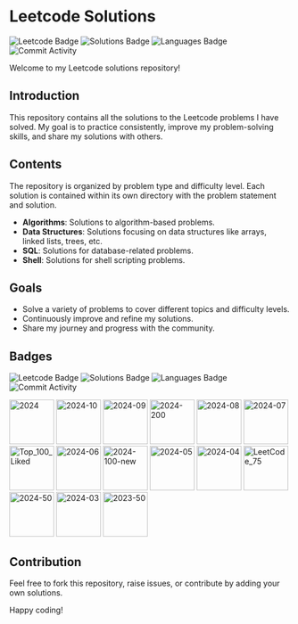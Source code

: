 # Leetcode Solutions

![Leetcode Badge](https://img.shields.io/badge/Leetcode-000000?style=flat-square&logo=Leetcode&logoColor=white)
![Solutions Badge](https://img.shields.io/badge/Solutions-100+-brightgreen?style=flat-square)
![Languages Badge](https://img.shields.io/badge/Languages-Python%20%7C%20C++%20%7C%20Java%20%7C%20JavaScript-blue?style=flat-square)
![Commit Activity](https://img.shields.io/github/commit-activity/m/<your-username>/leetcode-solutions?style=flat-square)

Welcome to my Leetcode solutions repository! 

## Introduction

This repository contains all the solutions to the Leetcode problems I have solved. My goal is to practice consistently, improve my problem-solving skills, and share my solutions with others.

## Contents

The repository is organized by problem type and difficulty level. Each solution is contained within its own directory with the problem statement and solution.

- **Algorithms**: Solutions to algorithm-based problems.
- **Data Structures**: Solutions focusing on data structures like arrays, linked lists, trees, etc.
- **SQL**: Solutions for database-related problems.
- **Shell**: Solutions for shell scripting problems.

## Goals

- Solve a variety of problems to cover different topics and difficulty levels.
- Continuously improve and refine my solutions.
- Share my journey and progress with the community.

## Badges

![Leetcode Badge](https://img.shields.io/badge/Leetcode-000000?style=flat-square&logo=Leetcode&logoColor=white)
![Solutions Badge](https://img.shields.io/badge/Solutions-100+-brightgreen?style=flat-square)
![Languages Badge](https://img.shields.io/badge/Languages-Python%20%7C%20C++%20%7C%20Java%20%7C%20JavaScript-blue?style=flat-square)
![Commit Activity](https://img.shields.io/github/commit-activity/m/<your-username>/leetcode-solutions?style=flat-square)

<p>
  <img src="https://github.com/user-attachments/assets/a99dfd12-ab5b-417b-b66f-1b8bcb523847" alt="2024" width="80">
  <img src="https://github.com/user-attachments/assets/a1d067fd-9cd3-4318-99f1-fef4bf706001" alt="2024-10" width="80">
  <img src="https://github.com/user-attachments/assets/affb5b80-dc13-46a0-9e00-042c87fd976c" alt="2024-09" width="80">
  <img src="https://github.com/user-attachments/assets/2732491d-9e15-4982-b211-0a2d3c20bbbd" alt="2024-200" width="80">
  <img src="https://github.com/user-attachments/assets/5c51dbf8-b413-43c8-91f8-6b22c969aa87" alt="2024-08" width="80">
  <img src="https://github.com/user-attachments/assets/dc9f7471-85f1-4634-9551-99c5132b7592" alt="2024-07" width="80">
  <img src="https://github.com/user-attachments/assets/9c4af7b3-303e-4268-9bbf-4cc93fd41ea6" alt="Top_100_Liked" width="80">
  <img src="https://github.com/user-attachments/assets/c2e3c274-9a12-4f40-a0a5-c4de59d90959" alt="2024-06" width="80">
  <img src="https://github.com/user-attachments/assets/6d2a9bfa-b6fe-4a09-9126-aaa3c685f725" alt="2024-100-new" width="80">
  <img src="https://github.com/user-attachments/assets/b286e8ca-8d04-49a2-8c06-4489ba56e78f" alt="2024-05" width="80">
  <img src="https://github.com/user-attachments/assets/c4c5e534-24b7-4114-9e40-de2923000d95" alt="2024-04" width="80">
  <img src="https://github.com/user-attachments/assets/487774d5-4b38-4f8d-93ba-af3a302f6d89" alt="LeetCode_75" width="80">
  <img src="https://github.com/user-attachments/assets/d90fa822-cad8-42ec-933d-58db4f79bd2c" alt="2024-50" width="80">
  <img src="https://github.com/user-attachments/assets/a5517b66-00d8-4273-a233-d75e26d92ac9" alt="2024-03" width="80">
  <img src="https://github.com/user-attachments/assets/bbdce928-b0a7-4a4d-afc9-cab3c5011a51" alt="2023-50" width="80">
</p>




## Contribution

Feel free to fork this repository, raise issues, or contribute by adding your own solutions. 

Happy coding!



